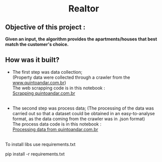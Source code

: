 <h1 align="center"> Realtor </h1>

## Objective of this project : 
**Given an input, the algorithm provides the apartments/houses that best match the customer's choice.**

## How was it built?
* The first step was data collection;<br/> 
(Property data were collected through a crawler from the www.quintoandar.com.br)<br/> 
The web scrapping code is in this notebook : <br/>
[Scrapping quintoandar.com.br](code/scrapping_quintoAndar.ipynb)<br/><br/>

* The second step was process data;
(The processing of the data was carried out so that a dataset could be obtained in an easy-to-analyse format, as the data coming from the crawler was in .json format)<br/>
The process data code is in this notebook : <br/>
[Processing data from quintoandar.com.br](code/process_data.ipynb)<br/><br/>



To install libs use requirements.txt

pip install -r requirements.txt
